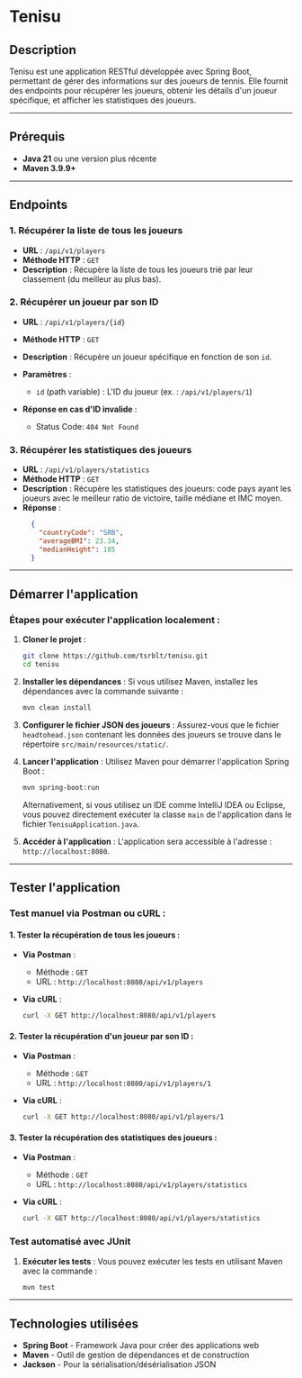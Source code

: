 
# Tenisu

## Description

Tenisu est une application RESTful développée avec Spring Boot, permettant de gérer des informations sur des joueurs de tennis. Elle fournit des endpoints pour récupérer les joueurs, obtenir les détails d'un joueur spécifique, et afficher les statistiques des joueurs.

---

## Prérequis

- **Java 21** ou une version plus récente
- **Maven 3.9.9+**

---

## Endpoints

### 1. **Récupérer la liste de tous les joueurs**

- **URL** : `/api/v1/players`
- **Méthode HTTP** : `GET`
- **Description** : Récupère la liste de tous les joueurs trié par leur classement (du meilleur au plus bas).

  
### 2. **Récupérer un joueur par son ID**

- **URL** : `/api/v1/players/{id}`
- **Méthode HTTP** : `GET`
- **Description** : Récupère un joueur spécifique en fonction de son `id`.
- **Paramètres** :
  - `id` (path variable) : L'ID du joueur (ex. : `/api/v1/players/1`)

- **Réponse en cas d'ID invalide** : 
  - Status Code: `404 Not Found`

### 3. **Récupérer les statistiques des joueurs**

- **URL** : `/api/v1/players/statistics`
- **Méthode HTTP** : `GET`
- **Description** : Récupère les statistiques des joueurs: code pays ayant les joueurs avec le meilleur ratio de victoire, taille médiane et IMC moyen.
- **Réponse** :
  ```json
    {
      "countryCode": "SRB",
      "averageBMI": 23.34,
      "medianHeight": 185
    }
  ```

---

## Démarrer l'application

### Étapes pour exécuter l'application localement :

1. **Cloner le projet** :
   ```bash
   git clone https://github.com/tsrblt/tenisu.git
   cd tenisu
   ```

2. **Installer les dépendances** :
   Si vous utilisez Maven, installez les dépendances avec la commande suivante :
   ```bash
   mvn clean install
   ```

3. **Configurer le fichier JSON des joueurs** :
   Assurez-vous que le fichier `headtohead.json` contenant les données des joueurs se trouve dans le répertoire `src/main/resources/static/`.


4. **Lancer l'application** :
   Utilisez Maven pour démarrer l'application Spring Boot :
   ```bash
   mvn spring-boot:run
   ```

   Alternativement, si vous utilisez un IDE comme IntelliJ IDEA ou Eclipse, vous pouvez directement exécuter la classe `main` de l'application dans le fichier `TenisuApplication.java`.

5. **Accéder à l'application** :
   L'application sera accessible à l'adresse : `http://localhost:8080`.

---

## Tester l'application

### Test manuel via Postman ou cURL :

#### 1. **Tester la récupération de tous les joueurs** :
- **Via Postman** : 
  - Méthode : `GET`
  - URL : `http://localhost:8080/api/v1/players`
  
- **Via cURL** :
   ```bash
   curl -X GET http://localhost:8080/api/v1/players
   ```

#### 2. **Tester la récupération d'un joueur par son ID** :
- **Via Postman** :
  - Méthode : `GET`
  - URL : `http://localhost:8080/api/v1/players/1`
  
- **Via cURL** :
   ```bash
   curl -X GET http://localhost:8080/api/v1/players/1
   ```

#### 3. **Tester la récupération des statistiques des joueurs** :
- **Via Postman** :
  - Méthode : `GET`
  - URL : `http://localhost:8080/api/v1/players/statistics`
  
- **Via cURL** :
   ```bash
   curl -X GET http://localhost:8080/api/v1/players/statistics
   ```

### Test automatisé avec JUnit

1. **Exécuter les tests** :
   Vous pouvez exécuter les tests en utilisant Maven avec la commande :
   ```bash
   mvn test
   ```


---

## Technologies utilisées

- **Spring Boot** - Framework Java pour créer des applications web
- **Maven** - Outil de gestion de dépendances et de construction
- **Jackson** - Pour la sérialisation/désérialisation JSON
